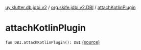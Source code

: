 [uy.klutter.db.jdbi.v2](../index.md) / [org.skife.jdbi.v2.DBI](index.md) / [attachKotlinPlugin](.)


# attachKotlinPlugin
`fun DBI.attachKotlinPlugin(): DBI` [(source)](https://github.com/kohesive/klutter/blob/master/db-jdbi-v2-jdk6/src/main/kotlin/uy/klutter/db/jdbi/v2/KotlinPlugin.kt#L28)


